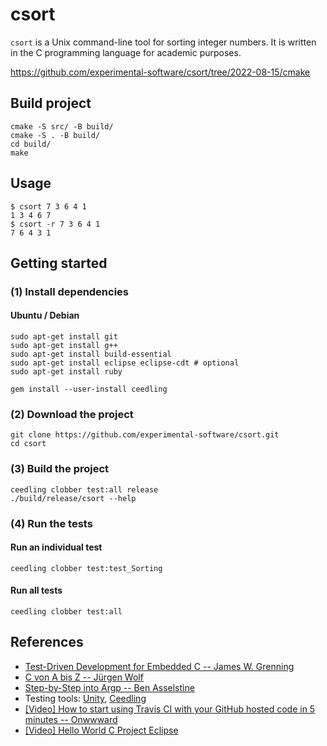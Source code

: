 # csort

`csort` is a Unix command-line tool for sorting integer numbers.
It is written in the C programming language for academic purposes.

https://github.com/experimental-software/csort/tree/2022-08-15/cmake

## Build project

```
cmake -S src/ -B build/
cmake -S . -B build/
cd build/
make
```

## Usage
```
$ csort 7 3 6 4 1
1 3 4 6 7
$ csort -r 7 3 6 4 1
7 6 4 3 1
```

## Getting started
### (1) Install dependencies
#### Ubuntu / Debian
```
sudo apt-get install git
sudo apt-get install g++
sudo apt-get install build-essential
sudo apt-get install eclipse eclipse-cdt # optional
sudo apt-get install ruby

gem install --user-install ceedling
```

### (2) Download the project
```
git clone https://github.com/experimental-software/csort.git
cd csort
```

### (3) Build the project
```
ceedling clobber test:all release
./build/release/csort --help
```

### (4) Run the tests
#### Run an individual test
```
ceedling clobber test:test_Sorting
```
#### Run all tests
```
ceedling clobber test:all
```

## References
- [Test-Driven Development for Embedded C -- James W. Grenning](https://pragprog.com/book/jgade/test-driven-development-for-embedded-c)
- [C von A bis Z -- Jürgen Wolf](http://openbook.rheinwerk-verlag.de/c_von_a_bis_z)
- [Step-by-Step into Argp -- Ben Asselstine](https://download-mirror.savannah.gnu.org/releases/argpbook/step-by-step-into-argp.pdf)
- Testing tools: [Unity](http://www.throwtheswitch.org/unity), [Ceedling](http://www.throwtheswitch.org/ceedling)
- [[Video] How to start using Travis CI with your GitHub hosted code in 5 minutes -- Onwwward](https://www.youtube.com/watch?v=FEXY1ZP-sBs)
- [[Video] Hello World C Project Eclipse](https://www.youtube.com/watch?v=ny1RbJNgxhc)

